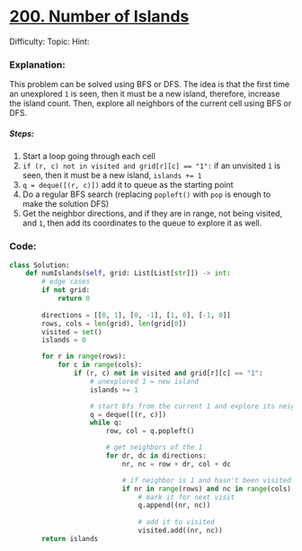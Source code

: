 # [200. Number of Islands](https://leetcode.com/problems/number-of-islands/)

Difficulty: 
Topic: 
Hint: 

### Explanation:
This problem can be solved using BFS or DFS. The idea is that the first time an unexplored `1` is seen, then it must be a new island, therefore, increase the island count. Then, explore all neighbors of the current cell using BFS or DFS.
##### Steps:
1. Start a loop going through each cell
2. `if (r, c) not in visited and grid[r][c] == "1":` if an unvisited `1` is seen, then it must be a new island, `islands += 1`
3. `q = deque([(r, c)])` add it to queue as the starting point
4. Do a regular BFS search (replacing `popleft()` with `pop` is enough to make the solution DFS)
5. Get the neighbor directions, and if they are in range, not being visited, and `1`, then add its coordinates to the queue to explore it as well.

### Code:

```python
class Solution:
    def numIslands(self, grid: List[List[str]]) -> int:
        # edge cases
        if not grid:
            return 0
        
        directions = [[0, 1], [0, -1], [1, 0], [-1, 0]]
        rows, cols = len(grid), len(grid[0])
        visited = set()
        islands = 0

        for r in range(rows):
            for c in range(cols):
                if (r, c) not in visited and grid[r][c] == "1":
                    # unexplored 1 = new island
                    islands += 1

                    # start bfs from the current 1 and explore its neighbors
                    q = deque([(r, c)])
                    while q:
                        row, col = q.popleft()

                        # get neighbors of the 1
                        for dr, dc in directions:
                            nr, nc = row + dr, col + dc

                            # if neighbor is 1 and hasn't been visited
                            if nr in range(rows) and nc in range(cols) and grid[nr][nc] == "1" and (nr, nc) not in visited:
                                # mark it for next visit
                                q.append((nr, nc))
                                
                                # add it to visited
                                visited.add((nr, nc))
        return islands
```
